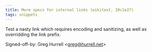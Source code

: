 ```yaml
---
title: More specs for internal links (wikitext, 20c1e27)
tags: snippets
---
```


Test a nasty link which requires encoding and sanitizing, as well as overridding the link prefix.

Signed-off-by: Greg Hurrell &lt;greg@hurrell.net&gt;
